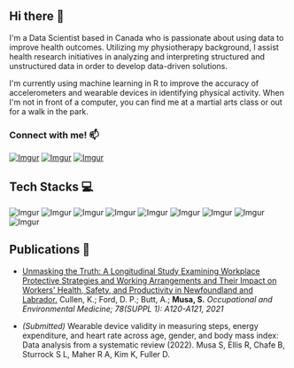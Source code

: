 ## Hi there 👋

I'm a Data Scientist based in Canada who is passionate about using data to improve health outcomes. Utilizing my physiotherapy background, I assist health research initiatives in analyzing and interpreting structured and unstructured data in order to develop data-driven solutions. 

I'm currently using machine learning in R to improve the accuracy of accelerometers and wearable devices in identifying physical activity. When I'm not in front of a computer, you can find me at a martial arts class or out for a walk in the park.


### Connect with me! 📫

[![Imgur](https://i.imgur.com/C1CYjLn.png)](https://twitter.com/bint_musa_) [![Imgur](https://i.imgur.com/e4kdLvk.png)](https://www.linkedin.com/in/sumayyahmusa/) [![Imgur](https://i.imgur.com/GUv4w1E.png)](mailto:physiosummy@gmail.com)


## Tech Stacks 💻 
![Imgur](https://i.imgur.com/sIi9nVf.png) ![Imgur](https://i.imgur.com/EPMyISA.png) ![Imgur](https://i.imgur.com/TyohfK4.png) ![Imgur](https://i.imgur.com/NJAjYck.png) ![Imgur](https://i.imgur.com/Lf5r8F9.png) ![Imgur](https://i.imgur.com/3ue3CVl.png) ![Imgur](https://i.imgur.com/AsgTUR6.png) ![Imgur](https://i.imgur.com/ECXPijU.png) ![Imgur](https://i.imgur.com/hqPeMgM.png)







## Publications 📑 

- [Unmasking the Truth: A Longitudinal Study Examining Workplace Protective Strategies and Working Arrangements and Their Impact on Workers' Health, Safety, and Productivity in Newfoundland and Labrador.](https://pesquisa.bvsalud.org/global-literature-on-novel-coronavirus-2019-ncov/resource/pt/covidwho-1571285) Cullen, K.; Ford, D. P.; Butt, A.; __Musa, S.__ *Occupational and Environmental Medicine; 78(SUPPL 1): A120-A121, 2021*

- _(Submitted)_ Wearable device validity in measuring steps, energy expenditure, and heart rate across age, gender, and body mass index: Data analysis from a systematic review (2022). Musa S, Ellis R, Chafe B, Sturrock S L, Maher R A, Kim K, Fuller D. 






<!--
**sumusa/sumusa** is a ✨ _special_ ✨ repository because its `README.md` (this file) appears on your GitHub profile.

Here are some ideas to get you started:

- 🔭 I’m currently working on ...
- 🌱 I’m currently learning ...
- 👯 I’m looking to collaborate on ...
- 🤔 I’m looking for help with ...
- 💬 Ask me about ...
- 📫 How to reach me: ...
- 😄 Pronouns: ...
- ⚡ Fun fact: ...
-->

